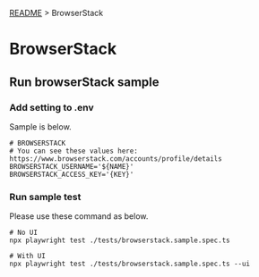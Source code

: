 [README](../README.md) > BrowserStack

# BrowserStack

## Run browserStack sample

### Add setting to .env
Sample is below.

```
# BROWSERSTACK
# You can see these values here: https://www.browserstack.com/accounts/profile/details
BROWSERSTACK_USERNAME='${NAME}'
BROWSERSTACK_ACCESS_KEY='{KEY}'
```

### Run sample test
Please use these command as below.

```
# No UI
npx playwright test ./tests/browserstack.sample.spec.ts

# With UI
npx playwright test ./tests/browserstack.sample.spec.ts --ui
```
